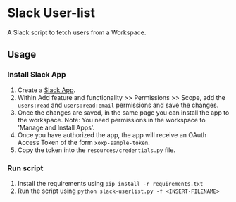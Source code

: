 # Slack User-list

A Slack script to fetch users from a Workspace.

## Usage
### Install Slack App
1. Create a [Slack App](https://api.slack.com/apps).
2. Within Add feature and functionality >> Permissions >> Scope, add the `users:read` and `users:read:email` permissions and save the changes.
3. Once the changes are saved, in the same page you can install the app to the workspace.
Note: You need permissions in the workspace to 'Manage and Install Apps'.
4. Once you have authorized the app, the app will receive an OAuth Access Token of the form `xoxp-sample-token`.
5. Copy the token into the `resources/credentials.py` file.

### Run script
1. Install the requirements using `pip install -r requirements.txt`
2. Run the script using `python slack-userlist.py -f <INSERT-FILENAME>`
